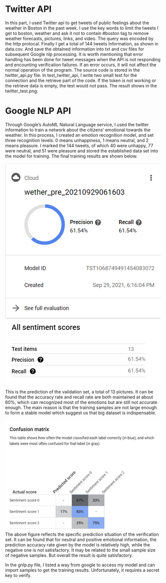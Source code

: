 # Twitter API
In this part, I used Twitter api to get tweets of public feelings about the weather in Boston in the past week. I use the key words to limit the tweets I get to boston, weather and ask it not to contain #boston tag to remove weather forecasts, pictures, links, and video. The query was encoded by the http protocal. Finally I get a total of 144 tweets Information, as shown in data.csv. And save the obtained information into txt and csv files for subsequent Google nlp processing. It is worth mentioning that error handling has been done for tweet messages when the API is not responding and encounting verification failures. If an error occurs, it will not affect the normal operation of the program. The source code is stored in the twitter_api.py file.
In test_twitter_api, I write two small test for the connection and the retrieve part of the code. If the token is not working or the retrieve data is empty, the test would not pass. The result shows in the twitter_test.png. 
# Google NLP API
Through Google’s AutoML Natural Language service, I used the twitter information to train a network about the citizens’ emotional towards the weather. In this process, I created an emotion recognition model, and set three recognition levels: 0 means unhappiness, 1 means neutral, and 2 means pleasure. I marked the 144 tweets, of which 40 were unhappy, 77 were neutral, and 51 were pleasure and stored the established data set into the model for training. The final training results are shown below.

![](/images/precise.png)![](/images/score.png)
This is the prediction of the validation set, a total of 13 pictures. It can be found that the accuracy rate and recall rate are both maintained at about 60%, which can  recognized most of the emotions but are still not accurate enough. The main reason is that the training samples are not large enough to form a stable model which suggest us that big dataset is indispensable.

![](/images/matrix.png)
The above figure reflects the specific prediction situation of the verification set. It can be found that for neutral and positive emotional information, the prediction accuracy rate given by the model is relatively high, while the negative one is not satisfactory. It may be related to the small sample size of negative samples. But overall the result is quite satisfactory.

In the gnlp.py file, I listed a way from google to access my model and can import samples to get the training results. Unfortunately, it requires a secret key to verify.
